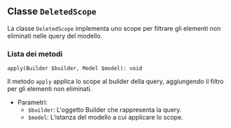 ## Classe `DeletedScope`

La classe `DeletedScope`  implementa uno scope per filtrare gli elementi non eliminati nelle query del modello.

### Lista dei metodi

```
apply(Builder $builder, Model $model): void
```

Il metodo `apply` applica lo scope al builder della query, aggiungendo il filtro per gli elementi non eliminati.

* Parametri:
  * `$builder`: L'oggetto Builder che rappresenta la query.
  * `$model`: L'istanza del modello a cui applicare lo scope.
